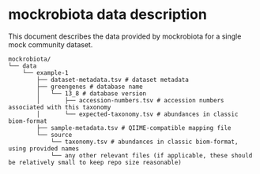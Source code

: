 # mockrobiota data description

This document describes the data provided by mockrobiota for a single mock community dataset.

```
mockrobiota/
└── data
    └── example-1
        ├── dataset-metadata.tsv # dataset metadata
        ├── greengenes # database name
        │   └── 13_8 # database version
        │       ├── accession-numbers.tsv # accession numbers associated with this taxonomy
        │       └── expected-taxonomy.tsv # abundances in classic biom-format
        ├── sample-metadata.tsv # QIIME-compatible mapping file
        └── source
            └── taxonomy.tsv # abundances in classic biom-format, using provided names
            └── any other relevant files (if applicable, these should be relatively small to keep repo size reasonable)
```
